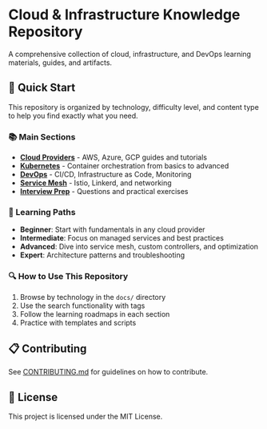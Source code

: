 # Cloud & Infrastructure Knowledge Repository

A comprehensive collection of cloud, infrastructure, and DevOps learning materials, guides, and artifacts.

## 🚀 Quick Start

This repository is organized by technology, difficulty level, and content type to help you find exactly what you need.

### 📚 Main Sections

- **[Cloud Providers](docs/cloud-providers/)** - AWS, Azure, GCP guides and tutorials
- **[Kubernetes](docs/kubernetes/)** - Container orchestration from basics to advanced
- **[DevOps](docs/devops/)** - CI/CD, Infrastructure as Code, Monitoring
- **[Service Mesh](docs/service-mesh/)** - Istio, Linkerd, and networking
- **[Interview Prep](docs/interview-prep/)** - Questions and practical exercises

### 🎯 Learning Paths

- **Beginner**: Start with fundamentals in any cloud provider
- **Intermediate**: Focus on managed services and best practices
- **Advanced**: Dive into service mesh, custom controllers, and optimization
- **Expert**: Architecture patterns and troubleshooting

### 🔍 How to Use This Repository

1. Browse by technology in the `docs/` directory
2. Use the search functionality with tags
3. Follow the learning roadmaps in each section
4. Practice with templates and scripts

## 📋 Contributing

See [CONTRIBUTING.md](CONTRIBUTING.md) for guidelines on how to contribute.

## 📝 License

This project is licensed under the MIT License.
